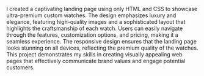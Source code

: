 
I created a captivating landing page using only HTML and CSS to showcase ultra-premium custom watches. The design emphasizes luxury and elegance, featuring high-quality images and a sophisticated layout that highlights the craftsmanship of each watch. Users can easily navigate through the features, customization options, and pricing, making it a seamless experience. The responsive design ensures that the landing page looks stunning on all devices, reflecting the premium quality of the watches. This project demonstrates my skills in creating visually appealing web pages that effectively communicate brand values and engage potential customers.
